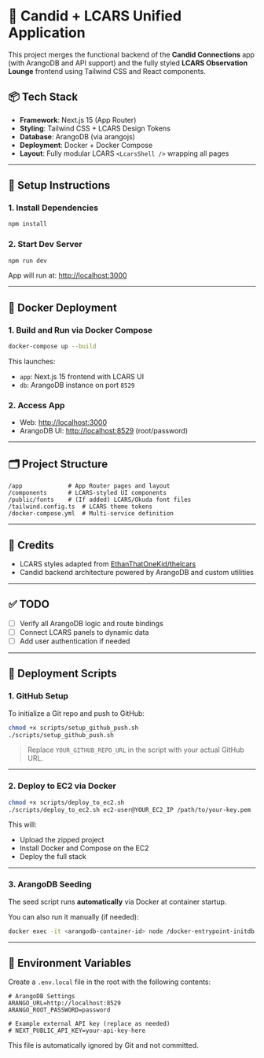 # 🚀 Candid + LCARS Unified Application

This project merges the functional backend of the **Candid Connections** app (with ArangoDB and API support) and the fully styled **LCARS Observation Lounge** frontend using Tailwind CSS and React components.

## 📦 Tech Stack

- **Framework**: Next.js 15 (App Router)
- **Styling**: Tailwind CSS + LCARS Design Tokens
- **Database**: ArangoDB (via arangojs)
- **Deployment**: Docker + Docker Compose
- **Layout**: Fully modular LCARS `<LcarsShell />` wrapping all pages

---

## 🔧 Setup Instructions

### 1. Install Dependencies

```bash
npm install
```

### 2. Start Dev Server

```bash
npm run dev
```

App will run at: [http://localhost:3000](http://localhost:3000)

---

## 🐳 Docker Deployment

### 1. Build and Run via Docker Compose

```bash
docker-compose up --build
```

This launches:
- `app`: Next.js 15 frontend with LCARS UI
- `db`: ArangoDB instance on port `8529`

### 2. Access App

- Web: [http://localhost:3000](http://localhost:3000)
- ArangoDB UI: [http://localhost:8529](http://localhost:8529) (root/password)

---

## 🗂 Project Structure

```
/app             # App Router pages and layout
/components      # LCARS-styled UI components
/public/fonts    # (If added) LCARS/Okuda font files
/tailwind.config.ts  # LCARS theme tokens
/docker-compose.yml  # Multi-service definition
```

---

## 🖖 Credits

- LCARS styles adapted from [EthanThatOneKid/thelcars](https://github.com/EthanThatOneKid/thelcars)
- Candid backend architecture powered by ArangoDB and custom utilities

---

## ✅ TODO

- [ ] Verify all ArangoDB logic and route bindings
- [ ] Connect LCARS panels to dynamic data
- [ ] Add user authentication if needed

---

## 🚀 Deployment Scripts

### 1. GitHub Setup

To initialize a Git repo and push to GitHub:

```bash
chmod +x scripts/setup_github_push.sh
./scripts/setup_github_push.sh
```

> Replace `YOUR_GITHUB_REPO_URL` in the script with your actual GitHub URL.

---

### 2. Deploy to EC2 via Docker

```bash
chmod +x scripts/deploy_to_ec2.sh
./scripts/deploy_to_ec2.sh ec2-user@YOUR_EC2_IP /path/to/your-key.pem
```

This will:
- Upload the zipped project
- Install Docker and Compose on the EC2
- Deploy the full stack

---

### 3. ArangoDB Seeding

The seed script runs **automatically** via Docker at container startup.

You can also run it manually (if needed):

```bash
docker exec -it <arangodb-container-id> node /docker-entrypoint-initdb.d/seed_arangodb.js
```

---

## 🔐 Environment Variables

Create a `.env.local` file in the root with the following contents:

```env
# ArangoDB Settings
ARANGO_URL=http://localhost:8529
ARANGO_ROOT_PASSWORD=password

# Example external API key (replace as needed)
# NEXT_PUBLIC_API_KEY=your-api-key-here
```

This file is automatically ignored by Git and not committed.

